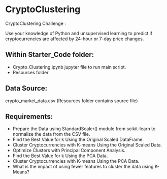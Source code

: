 # CryptoClustering

CryptoClustering Challenge :

Use your knowledge of Python and unsupervised learning to predict if cryptocurrencies are affected by 24-hour or 7-day price changes.

Within Starter_Code folder:
---------------------------
* Crypto_Clustering.ipynb jupyter file to run main script.
* Resources folder 

Data Source:
------------
crypto_market_data.csv (Resources folder contains source file)

Requirements:
-------------
* Prepare the Data using StandardScaler() module from scikit-learn to normalize the data from the CSV file.
* Find the Best Value for k Using the Original Scaled DataFrame.
* Cluster Cryptocurrencies with K-means Using the Original Scaled Data.
* Optimize Clusters with Principal Component Analysis.
* Find the Best Value for k Using the PCA Data.
* Cluster Cryptocurrencies with K-means Using the PCA Data.
* What is the impact of using fewer features to cluster the data using K-Means?

